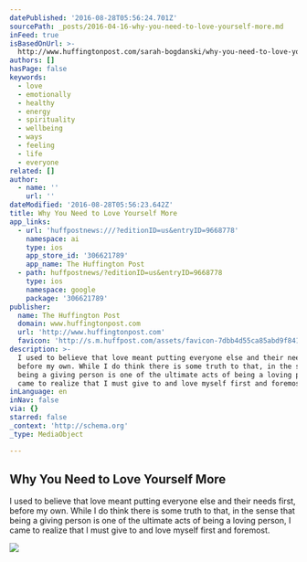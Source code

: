 ```yaml
---
datePublished: '2016-08-28T05:56:24.701Z'
sourcePath: _posts/2016-04-16-why-you-need-to-love-yourself-more.md
inFeed: true
isBasedOnUrl: >-
  http://www.huffingtonpost.com/sarah-bogdanski/why-you-need-to-love-yourself-more_b_9668778.html?utm_hp_ref=healthy-living
authors: []
hasPage: false
keywords:
  - love
  - emotionally
  - healthy
  - energy
  - spirituality
  - wellbeing
  - ways
  - feeling
  - life
  - everyone
related: []
author:
  - name: ''
    url: ''
dateModified: '2016-08-28T05:56:23.642Z'
title: Why You Need to Love Yourself More
app_links:
  - url: 'huffpostnews:///?editionID=us&entryID=9668778'
    namespace: ai
    type: ios
    app_store_id: '306621789'
    app_name: The Huffington Post
  - path: huffpostnews/?editionID=us&entryID=9668778
    type: ios
    namespace: google
    package: '306621789'
publisher:
  name: The Huffington Post
  domain: www.huffingtonpost.com
  url: 'http://www.huffingtonpost.com'
  favicon: 'http://s.m.huffpost.com/assets/favicon-7dbb4d55ca85abd9f84197a1c3525e38.ico'
description: >-
  I used to believe that love meant putting everyone else and their needs first,
  before my own. While I do think there is some truth to that, in the sense that
  being a giving person is one of the ultimate acts of being a loving person, I
  came to realize that I must give to and love myself first and foremost.
inLanguage: en
inNav: false
via: {}
starred: false
_context: 'http://schema.org'
_type: MediaObject

---
```

<article style=""><h1>Why You Need to Love Yourself More</h1><p>I used to believe that love meant putting everyone else and their needs first, before my own. While I do think there is some truth to that, in the sense that being a giving person is one of the ultimate acts of being a loving person, I came to realize that I must give to and love myself first and foremost.</p><img src="https://s3-us-west-2.amazonaws.com/the-grid-img/p/75b6a2a90ce8ffccabb83684f228ad6037de398f.jpg" /></article>